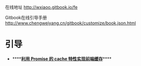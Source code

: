 在线地址
http://wxiaoo.gitbook.io/fe

Gitbook在线引导手册
http://www.chengweiyang.cn/gitbook/customize/book.json.html

# 引导

* \*\*\*\*[**利用 Promise 的 cache 特性实现前端缓存**](all/li-yong-promise-de-cache-te-xing-shi-xian-qian-duan-huan-cun.md)\*\*\*\*

